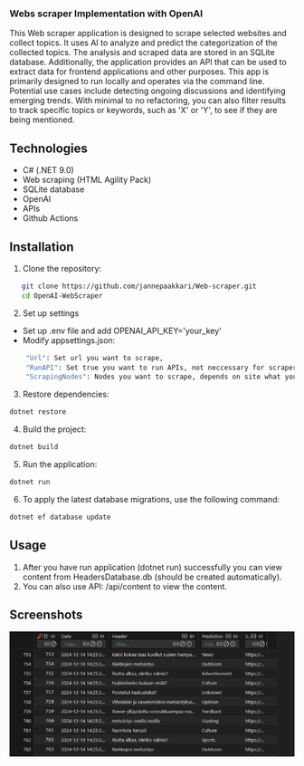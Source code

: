 
### Webs scraper Implementation with OpenAI

This Web scraper application is designed to scrape selected websites and collect topics. It uses AI to analyze and predict the categorization of the collected topics. The analysis and scraped data are stored in an SQLite database. Additionally, the application provides an API that can be used to extract data for frontend applications and other purposes. This app is primarily designed to run locally and operates via the command line.
Potential use cases include detecting ongoing discussions and identifying emerging trends. With minimal to no refactoring, you can also filter results to track specific topics or keywords, such as 'X' or 'Y', to see if they are being mentioned.

## Technologies
- C# (.NET 9.0)
- Web scraping (HTML Agility Pack)
- SQLite database
- OpenAI
- APIs
- Github Actions

## Installation

1. Clone the repository:
```bash
   git clone https://github.com/jannepaakkari/Web-scraper.git
   cd OpenAI-WebScraper
```

2. Set up settings
- Set up .env file and add OPENAI_API_KEY='your_key'
- Modify appsettings.json:
```bash
    "Url": Set url you want to scrape,
    "RunAPI": Set true you want to run APIs, not neccessary for scraper itself,
    "ScrapingNodes": Nodes you want to scrape, depends on site what you should add here, by default we scrape headers,
```

3. Restore dependencies:
```bash
dotnet restore
```

4. Build the project:
```bash
dotnet build
```

5. Run the application:
```bash
dotnet run
```

6. To apply the latest database migrations, use the following command:
```bash
dotnet ef database update
```

## Usage

1. After you have run application (dotnet run) successfully you can view content from HeadersDatabase.db (should be created automatically).
2. You can also use API: /api/content to view the content.

## Screenshots
![Small example of scraped content](screenshots/webscraper0.png)